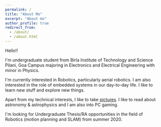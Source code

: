 ```yaml
---
permalink: /
title: "About Me"
excerpt: "About me"
author_profile: true
redirect_from: 
  - /about/
  - /about.html
---
```


Hello!!

I'm undergraduate student from Birla Institute of Technology and Science Pilani, Goa Campus majoring in Electronics and Electrical Engineering with minor in Physics. 

I'm currently interested in Robotics, particularly aerial robotics. I am also interested in the role of embedded systems in our day-to-day life. I like to learn new stuff and explore new things.

Apart from my technical interests, I like to take [pictures](https://www.instagram.com/harshulk254/). I like to read about astronomy & astrophysics and I am also into PC gaming.

I'm looking for Undergraduate Thesis/RA opportunities in the field of Robotics (motion planning and SLAM) from summer 2020. 

